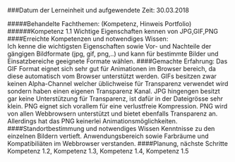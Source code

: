 ###Datum der Lerneinheit und aufgewendete Zeit:           30.03.2018 
                                                 
#####Behandelte Fachthemen: (Kompetenz, Hinweis Portfolio)
######Kompetenz 1.1 Wichtige Eigenschaften kennen von JPG,GIF,PNG
####Erreichte Kompetenzen und notwendiges Wissen:         
Ich kenne die wichtigsten Eigenschaften sowie Vor- und Nachteile der gängigen Bildformate (jpg, gif, png,..) und kann für bestimmte Bilder und Einsatzbereiche geeignete Formate wählen.
####Gemachte Erfahrung:
Das GIF Format eignet sich sehr gut für Animationen im Browser bereich, da diese automatisch vom Browser unterstützt werden. GIFs besitzen zwar keinen Alpha-Channel welcher üblichweise für Transparenz verwendet wird sondern haben einen eigenen Transparenz Kanal.
JPG hingengen besitzt gar keine Unterstützung für Transparenz, ist dafür in der Dateigrösse sehr klein.
PNG eignet sich vorallem für eine verlustfreie Kompression. PNG wird von allen Webbrowsern unterstützt und bietet ebenfalls Transparenz an. Allerdings hat das PNG keinerlei Animationsmöglichkeiten.
####Standortbestimmung und notwendiges Wissen 
Kenntnisse zu den einzelnen Bildern vertieft. Anwendungsbereich sowie Farbräume und Kompatibiliäten im Webbrowser verstanden.
####Planung, nächste Schritte            
Kompetenz 1.2, Kompetenz 1.3, Kompetenz 1.4,  Kompetenz 1.5